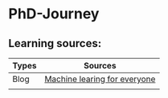 # PhD-Journey

## Learning sources:

| Types | Sources |
|--|--|
| Blog | [Machine learing for everyone](https://vas3k.com/blog/machine_learning/)  |
|  |  |
